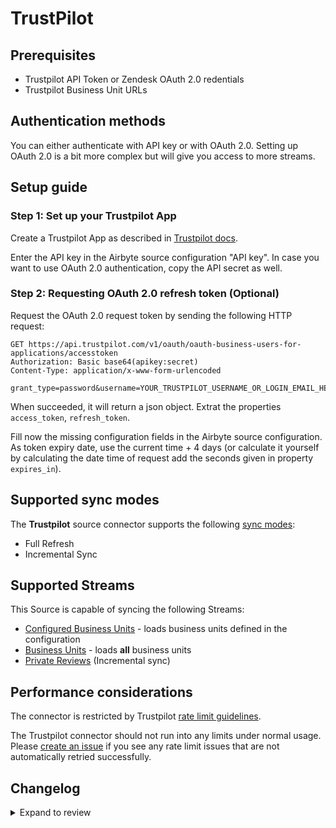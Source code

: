# TrustPilot

## Prerequisites

- Trustpilot API Token or Zendesk OAuth 2.0 redentials
- Trustpilot Business Unit URLs

## Authentication methods

You can either authenticate with API key or with OAuth 2.0. Setting up OAuth 2.0 is a bit more complex but will give you access to more streams.

## Setup guide

### Step 1: Set up your Trustpilot App

Create a Trustpilot App as described in [Trustpilot docs](https://support.trustpilot.com/hc/en-us/articles/207309867-Getting-started-with-Trustpilot-s-APIs).

Enter the API key in the Airbyte source configuration "API key". In case you want to use OAuth 2.0 authentication, copy the API secret as well.

### Step 2: Requesting OAuth 2.0 refresh token (Optional)

Request the OAuth 2.0 request token by sending the following HTTP request:

```http
GET https://api.trustpilot.com/v1/oauth/oauth-business-users-for-applications/accesstoken
Authorization: Basic base64(apikey:secret)
Content-Type: application/x-www-form-urlencoded

grant_type=password&username=YOUR_TRUSTPILOT_USERNAME_OR_LOGIN_EMAIL_HERE&password=YOUR_TRUSTPILOT_PASSWORD_HERE
```

When succeeded, it will return a json object. Extrat the properties `access_token`, `refresh_token`.

Fill now the missing configuration fields in the Airbyte source configuration. As token expiry date, use the current time + 4 days (or calculate it yourself by calculating the date time of request add the seconds given in property `expires_in`).

## Supported sync modes

The **Trustpilot** source connector supports the following [sync modes](https://docs.airbyte.com/cloud/core-concepts#connection-sync-modes):

- Full Refresh
- Incremental Sync

## Supported Streams

This Source is capable of syncing the following Streams:

- [Configured Business Units](<https://documentation-apidocumentation.trustpilot.com/business-units-api-(public)#find-a-business-unit>) - loads business units defined in the configuration
- [Business Units](<https://documentation-apidocumentation.trustpilot.com/business-units-api-(public)#get-a-list-of-all-business-units>) - loads **all** business units
- [Private Reviews](https://documentation-apidocumentation.trustpilot.com/business-units-api#business-unit-private-reviews) \(Incremental sync\)

## Performance considerations

The connector is restricted by Trustpilot [rate limit guidelines](https://documentation-apidocumentation.trustpilot.com/#LimitRates).

The Trustpilot connector should not run into any limits under normal usage. Please [create an issue](https://github.com/airbytehq/airbyte/issues) if you see any rate limit issues that are not automatically retried successfully.

## Changelog

<details>
  <summary>Expand to review</summary>

| Version | Date       | Pull Request                                             | Subject         |
| :------ | :--------- | :------------------------------------------------------- | :-------------- |
| 0.3.6 | 2024-12-28 | [50751](https://github.com/airbytehq/airbyte/pull/50751) | Update dependencies |
| 0.3.5 | 2024-12-21 | [50371](https://github.com/airbytehq/airbyte/pull/50371) | Update dependencies |
| 0.3.4 | 2024-12-14 | [49751](https://github.com/airbytehq/airbyte/pull/49751) | Update dependencies |
| 0.3.3 | 2024-12-12 | [48193](https://github.com/airbytehq/airbyte/pull/48193) | Update dependencies |
| 0.3.2 | 2024-10-29 | [47937](https://github.com/airbytehq/airbyte/pull/47937) | Update dependencies |
| 0.3.1 | 2024-10-28 | [47647](https://github.com/airbytehq/airbyte/pull/47647) | Update dependencies |
| 0.3.0 | 2024-10-06 | [46529](https://github.com/airbytehq/airbyte/pull/46529) | Migrate to Manifest-only |
| 0.2.13 | 2024-10-05 | [46507](https://github.com/airbytehq/airbyte/pull/46507) | Update dependencies |
| 0.2.12 | 2024-09-28 | [46134](https://github.com/airbytehq/airbyte/pull/46134) | Update dependencies |
| 0.2.11 | 2024-09-21 | [45789](https://github.com/airbytehq/airbyte/pull/45789) | Update dependencies |
| 0.2.10 | 2024-09-14 | [45558](https://github.com/airbytehq/airbyte/pull/45558) | Update dependencies |
| 0.2.9 | 2024-09-07 | [45227](https://github.com/airbytehq/airbyte/pull/45227) | Update dependencies |
| 0.2.8 | 2024-08-31 | [45007](https://github.com/airbytehq/airbyte/pull/45007) | Update dependencies |
| 0.2.7 | 2024-08-24 | [44686](https://github.com/airbytehq/airbyte/pull/44686) | Update dependencies |
| 0.2.6 | 2024-08-17 | [44253](https://github.com/airbytehq/airbyte/pull/44253) | Update dependencies |
| 0.2.5 | 2024-08-12 | [43819](https://github.com/airbytehq/airbyte/pull/43819) | Update dependencies |
| 0.2.4 | 2024-08-10 | [43618](https://github.com/airbytehq/airbyte/pull/43618) | Update dependencies |
| 0.2.3 | 2024-08-03 | [43213](https://github.com/airbytehq/airbyte/pull/43213) | Update dependencies |
| `0.2.2` | 2024-08-05 | [42855](https://github.com/airbytehq/airbyte/pull/42855) | Fix refresh token URL |
| `0.2.1` | 2024-07-27 | [40267](https://github.com/airbytehq/airbyte/pull/40267) | Update dependencies |
| `0.2.0` | 2024-08-01 | [36200](https://github.com/airbytehq/airbyte/pull/36200) | Migrate to Low Code                               |
| `0.1.1` | 2024-05-21 | [38487](https://github.com/airbytehq/airbyte/pull/38487) | [autopull] base image + poetry + up_to_date |
| `0.1.0` | 2023-03-16 | [24009](https://github.com/airbytehq/airbyte/pull/24009) | Initial version |

</details>
